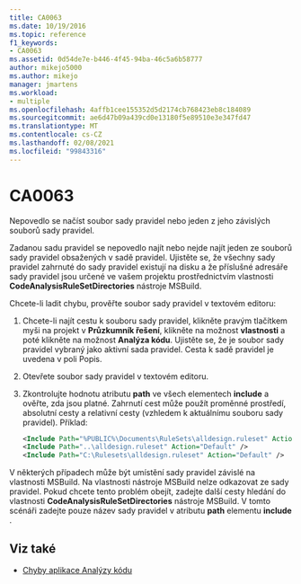 ```yaml
---
title: CA0063
ms.date: 10/19/2016
ms.topic: reference
f1_keywords:
- CA0063
ms.assetid: 0d54de7e-b446-4f45-94ba-46c5a6b58777
author: mikejo5000
ms.author: mikejo
manager: jmartens
ms.workload:
- multiple
ms.openlocfilehash: 4affb1cee155352d5d2174cb768423eb8c184089
ms.sourcegitcommit: ae6d47b09a439cd0e13180f5e89510e3e347fd47
ms.translationtype: MT
ms.contentlocale: cs-CZ
ms.lasthandoff: 02/08/2021
ms.locfileid: "99843316"
---
```

# <a name="ca0063"></a>CA0063

Nepovedlo se načíst soubor sady pravidel nebo jeden z jeho závislých souborů sady pravidel.

Zadanou sadu pravidel se nepovedlo najít nebo nejde najít jeden ze souborů sady pravidel obsažených v sadě pravidel. Ujistěte se, že všechny sady pravidel zahrnuté do sady pravidel existují na disku a že příslušné adresáře sady pravidel jsou určené ve vašem projektu prostřednictvím vlastnosti **CodeAnalysisRuleSetDirectories** nástroje MSBuild.

Chcete-li ladit chybu, prověřte soubor sady pravidel v textovém editoru:

1. Chcete-li najít cestu k souboru sady pravidel, klikněte pravým tlačítkem myši na projekt v **Průzkumník řešení**, klikněte na možnost **vlastnosti** a poté klikněte na možnost **Analýza kódu**. Ujistěte se, že je soubor sady pravidel vybraný jako aktivní sada pravidel. Cesta k sadě pravidel je uvedena v poli Popis.

2. Otevřete soubor sady pravidel v textovém editoru.

3. Zkontrolujte hodnotu atributu **path** ve všech elementech **include** a ověřte, zda jsou platné. Zahrnutí cest může použít proměnné prostředí, absolutní cesty a relativní cesty (vzhledem k aktuálnímu souboru sady pravidel). Příklad:

   ```xml
   <Include Path="%PUBLIC%\Documents\RuleSets\alldesign.ruleset" Action="Default" />
   <Include Path="..\alldesign.ruleset" Action="Default" />
   <Include Path="C:\Rulesets\alldesign.ruleset" Action="Default" />
   ```

V některých případech může být umístění sady pravidel závislé na vlastnosti MSBuild. Na vlastnosti nástroje MSBuild nelze odkazovat ze sady pravidel. Pokud chcete tento problém obejít, zadejte další cesty hledání do vlastnosti **CodeAnalysisRuleSetDirectories** nástroje MSBuild. V tomto scénáři zadejte pouze název sady pravidel v atributu **path** elementu **include** .

## <a name="see-also"></a>Viz také

- [Chyby aplikace Analýzy kódu](../code-quality/code-analysis-application-errors.md)
